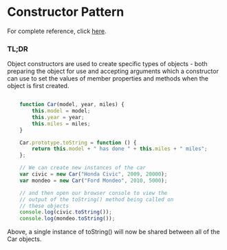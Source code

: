 # Constructor Pattern

For complete reference, click [here](http://addyosmani.com/resources/essentialjsdesignpatterns/book/#constructorpatternjavascript).

### TL;DR

Object constructors are used to create specific types of objects - both preparing the object for use and accepting arguments which a constructor can use to set the values of member properties and methods when the object is first created.

```javascript

    function Car(model, year, miles) {
        this.model = model;
        this.year = year;
        this.miles = miles;
    }

    Car.prototype.toString = function () {
        return this.model + " has done " + this.miles + " miles";
    };

    // We can create new instances of the car
    var civic = new Car("Honda Civic", 2009, 20000);
    var mondeo = new Car("Ford Mondeo", 2010, 5000);

    // and then open our browser console to view the
    // output of the toString() method being called on
    // these objects
    console.log(civic.toString());
    console.log(mondeo.toString());

```

Above, a single instance of toString() will now be shared between all of the Car objects.